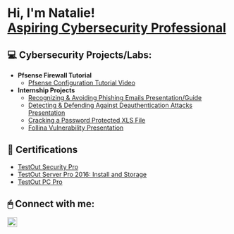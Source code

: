 <h1>Hi, I'm Natalie! <br><a href="https://www.linkedin.com/in/nataliejhoernig/">Aspiring Cybersecurity Professional</a>
<h2> 💻 Cybersecurity Projects/Labs:</h2>

- <b>Pfsense Firewall Tutorial</b>
   -  [Pfsense Configuration Tutorial Video](https://drive.google.com/file/d/1bcqGCB0KK-U4kqeQ-cWInySd7fyfdmq3/view?usp=drive_link)
- <b>Internship Projects</b>
  -  [Recognizing & Avoiding Phishing Emails Presentation/Guide](https://docs.google.com/presentation/d/1iPkk4srL_8IOBDQurIlLARdiizVeNnTV5Z0Qf98q450/edit?usp=sharing)
  -  [Detecting & Defending Against Deauthentication Attacks Presentation ](https://docs.google.com/presentation/d/1jPUyk18rmBRWeJXHYfrThUBbCbbB9dspHaHxPJrppoo/edit?usp=sharing)
  -  [Cracking a Password Protected XLS File](https://docs.google.com/presentation/d/1jPUyk18rmBRWeJXHYfrThUBbCbbB9dspHaHxPJrppoo/edit?usp=sharing)
  -  [Follina Vulnerability Presentation](https://docs.google.com/presentation/d/1hTRg7WNLPE9Va8d_5hajqaRY5n3Ov0DMi-b8dviTcgQ/edit#slide=id.gc6f73a04f_0_0)



<h2>📜 Certifications</h2>

- [TestOut Security Pro](https://certification.testout.com/verifycert?certificateId=6-1C6-MMJNL)
- [TestOut Server Pro 2016: Install and Storage](https://certification.testout.com/verifycert?certificateId=6-1C6-KE4FP)
- [TestOut PC Pro](https://verification.testout.com/verifycert/6-1C6-8HQBT)

<h2> 🖱 Connect with me:</h2>

[<img align="left" alt="NatalieHoernig | LinkedIn" width="22px" src="https://cdn.jsdelivr.net/npm/simple-icons@v3/icons/linkedin.svg" />][linkedin]

[linkedin]: https://linkedin.com/in/nataliejhoernig

<!--
**nataliehoernig1/nataliehoernig1** is a ✨ _special_ ✨ repository because its `README.md` (this file) appears on your GitHub profile.

Here are some ideas to get you started:

- 🔭 I’m currently working on ...
- 🌱 I’m currently learning ...
- 👯 I’m looking to collaborate on ...
- 🤔 I’m looking for help with ...
- 💬 Ask me about ...
- 📫 How to reach me: ...
- 😄 Pronouns: ...
- ⚡ Fun fact: ...
-->
